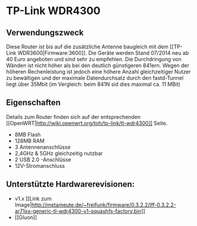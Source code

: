 # TP-Link WDR4300

## Verwendungszweck

Diese Router ist bis auf die zusätzliche Antenne baugleich mit dem  [[TP-Link WDR3600|Firmware:3600]]. Die Geräte werden Stand 07/2014 neu ab 40 Euro angeboten und sind sehr zu empfehlen.
Die Durchdringung von Wänden ist nicht höher als bei den deutlich günstigeren 841ern. Wegen der höheren Rechenleistung ist jedoch eine höhere Anzahl gleichzeitiger Nutzer zu bewältigen und der maximale Datendurchsatz durch den fastd-Tunnel liegt über 35Mbit (im Vergleich: beim 841N sid dies maximal ca. 11 MBit)

## Eigenschaften

Details zum Router finden sich auf der entsprechenden [[OpenWRT|http://wiki.openwrt.org/toh/tp-link/tl-wdr4300]] Seite.

* 8MB Flash
* 128MB RAM
* 3 Antennenanschlüsse
* 2,4GHz & 5GHz gleichzeitig nutzbar
* 2 USB 2.0 -Anschlüsse
* 12V-Stromanschluss

## Unterstützte Hardwarerevisionen:

* v1.x [[Link zum Image|http://metameute.de/~freifunk/firmware/0.3.2.2/lff-0.3.2.2-ar71xx-generic-tl-wdr4300-v1-squashfs-factory.bin]]
* [[Gluon]] 